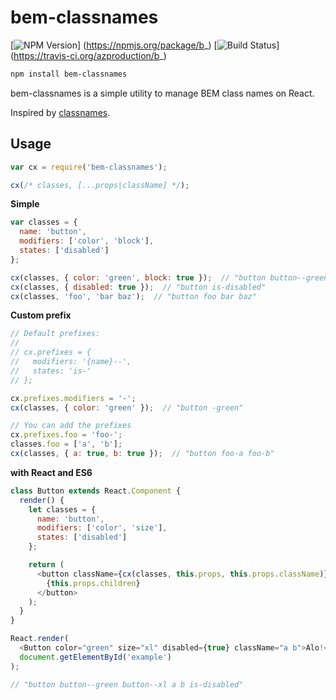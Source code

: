 # bem-classnames

[![NPM Version](https://badge.fury.io/js/b_.png)]
(https://npmjs.org/package/b_)
[![Build Status](https://travis-ci.org/azproduction/b_.png?branch=master)]
(https://travis-ci.org/azproduction/b_)

``` sh
npm install bem-classnames
```

bem-classnames is a simple utility to manage BEM class names on React.

Inspired by [classnames](https://github.com/JedWatson/classnames).

## Usage

``` js
var cx = require('bem-classnames');

cx(/* classes, [...props|className] */);
```

**Simple**

``` js
var classes = {
  name: 'button',
  modifiers: ['color', 'block'],
  states: ['disabled']
};

cx(classes, { color: 'green', block: true });  // "button button--green button--block"
cx(classes, { disabled: true });  // "button is-disabled"
cx(classes, 'foo', 'bar baz');  // "button foo bar baz"
```

**Custom prefix**

``` js
// Default prefixes:
//
// cx.prefixes = {
//   modifiers: '{name}--',
//   states: 'is-'
// };

cx.prefixes.modifiers = '-';
cx(classes, { color: 'green' });  // "button -green"

// You can add the prefixes
cx.prefixes.foo = 'foo-';
classes.foo = ['a', 'b'];
cx(classes, { a: true, b: true });  // "button foo-a foo-b"
```

**with React and ES6**

``` js
class Button extends React.Component {
  render() {
    let classes = {
      name: 'button',
      modifiers: ['color', 'size'],
      states: ['disabled']
    };

    return (
      <button className={cx(classes, this.props, this.props.className)}>
        {this.props.children}
      </button>
    );
  }
}

React.render(
  <Button color="green" size="xl" disabled={true} className="a b">Alo!</Button>,
  document.getElementById('example')
);

// "button button--green button--xl a b is-disabled"
```
